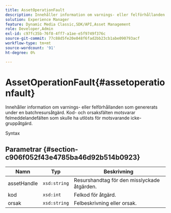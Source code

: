 ```yaml
---
title: AssetOperationFault
description: Innehåller information om varnings- eller felförhållanden som genererats under en batchresursåtgärd. Kod- och orsaksfälten motsvarar felmeddelandefälten som skulle ha utlösts för motsvarande icke-gruppåtgärd.
solution: Experience Manager
feature: Dynamic Media Classic,SDK/API,Asset Management
role: Developer,Admin
exl-id: c97fc35b-76f8-4ff7-a1ae-e5f9749f376c
source-git-commit: 77c88d5fe20e048f6fad2bb23cb1abe090793acf
workflow-type: tm+mt
source-wordcount: '91'
ht-degree: 0%

---
```


# AssetOperationFault{#assetoperationfault}

Innehåller information om varnings- eller felförhållanden som genererats under en batchresursåtgärd. Kod- och orsaksfälten motsvarar felmeddelandefälten som skulle ha utlösts för motsvarande icke-gruppåtgärd.

Syntax

## Parametrar {#section-c906f052f43e4785ba46d92b514b0923}

| Namn | Typ | Beskrivning |
|---|---|---|
| assetHandle | `xsd:string` | Resurshandtag för den misslyckade åtgärden. |
| kod | `xsd:int` | Felkod för åtgärd. |
| orsak | `xsd:string` | Felbeskrivning eller orsak. |
